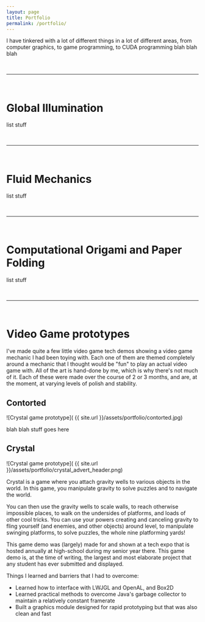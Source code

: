 ```yaml
---
layout: page
title: Portfolio
permalink: /portfolio/
---
```


I have tinkered with a lot of different things in a lot of different areas, from computer graphics, to game programming, to CUDA programming blah blah blah

<br />
<hr>
<br />

Global Illumination
===

list stuff

<br />
<hr>
<br />

Fluid Mechanics
===

list stuff

<br />
<hr>
<br />

Computational Origami and Paper Folding
===

list stuff

<br />
<hr>
<br />

Video Game prototypes
===

I've made quite a few little video game tech demos showing a video game mechanic I had been toying with. Each one of them are themed completely around a mechanic that I thought would be "fun" to play an actual video game with. All of the art is hand-done by me, which is why there's not much of it. Each of these were made over the course of 2 or 3 months, and are, at the moment, at varying levels of polish and stability.

Contorted
---

![Crystal game prototype]( {{ site.url }}/assets/portfolio/contorted.jpg)

blah blah stuff goes here


Crystal
---

![Crystal game prototype]( {{ site.url }}/assets/portfolio/crystal_advert_header.png)

Crystal is a game where you attach gravity wells to various objects in the world. In this game, you manipulate gravity to solve puzzles and to navigate the world.

You can then use the gravity wells to scale walls, to reach otherwise impossible places, to walk on the undersides of platforms, and loads of other cool tricks. You can use your powers creating and canceling gravity to fling yourself (and enemies, and other objects) around level, to manipulate swinging platforms, to solve puzzles, the whole nine platforming yards!

This game demo was (largely) made for and shown at a tech expo that is hosted annually at high-school during my senior year there. This game demo is, at the time of writing, the largest and most elaborate project that any student has ever submitted and displayed.

Things I learned and barriers that I had to overcome:

- Learned how to interface with LWJGL and OpenAL, and Box2D
- Learned practical methods to overcome Java's garbage collector to maintain a relatively constant framerate
- Built a graphics module designed for rapid prototyping but that was also clean and fast